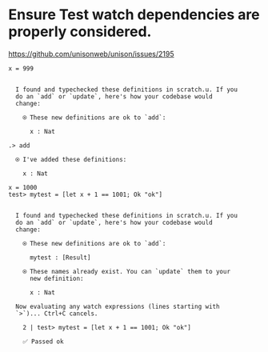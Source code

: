 # Ensure Test watch dependencies are properly considered.

https://github.com/unisonweb/unison/issues/2195

```unison
x = 999
```

```ucm

  I found and typechecked these definitions in scratch.u. If you
  do an `add` or `update`, here's how your codebase would
  change:
  
    ⍟ These new definitions are ok to `add`:
    
      x : Nat

```
```ucm
.> add

  ⍟ I've added these definitions:
  
    x : Nat

```
```unison
x = 1000
test> mytest = [let x + 1 == 1001; Ok "ok"]
```

```ucm

  I found and typechecked these definitions in scratch.u. If you
  do an `add` or `update`, here's how your codebase would
  change:
  
    ⍟ These new definitions are ok to `add`:
    
      mytest : [Result]
    
    ⍟ These names already exist. You can `update` them to your
      new definition:
    
      x : Nat
  
  Now evaluating any watch expressions (lines starting with
  `>`)... Ctrl+C cancels.

    2 | test> mytest = [let x + 1 == 1001; Ok "ok"]
    
    ✅ Passed ok

```
